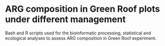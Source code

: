 # ARG composition in Green Roof plots under different management

Bash and R scripts used for the bioinformatic processing, statistical and ecological analyses to assess ARG composition in Green Roof experiment.
